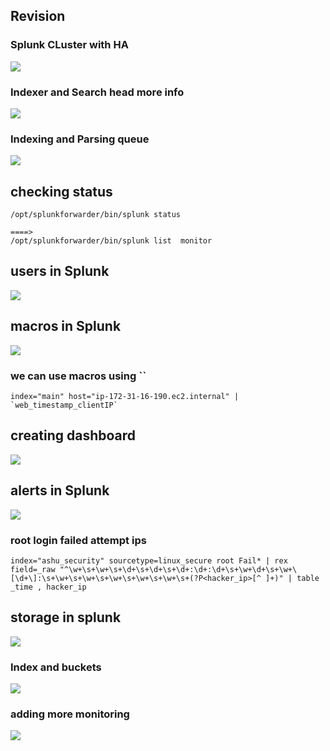 ## Revision 

### Splunk CLuster with HA 

<img src="cls.png">

### Indexer and Search head more info 

<img src="searchh.png">

### Indexing and Parsing queue 

<img src="q1.png">

## checking status

```
/opt/splunkforwarder/bin/splunk status

====>
/opt/splunkforwarder/bin/splunk list  monitor
```

## users in Splunk 

<img src="spu.png">

## macros in Splunk 

<img src="mc1.png">

### we can use macros using ``

```
index="main" host="ip-172-31-16-190.ec2.internal" | `web_timestamp_clientIP`
```

## creating dashboard 

<img src="dash1.png">

## alerts in Splunk 

<img src="alt.png">

### root login failed attempt ips 

```
index="ashu_security" sourcetype=linux_secure root Fail* | rex field=_raw "^\w+\s+\w+\s+\d+\s+\d+\s+\d+:\d+:\d+\s+\w+\d+\s+\w+\[\d+\]:\s+\w+\s+\w+\s+\w+\s+\w+\s+\w+\s+(?P<hacker_ip>[^ ]+)" | table _time , hacker_ip
```

## storage in splunk 

<img src="st1.png">

### Index and buckets 

<img src="idb.png">

### adding more monitoring 

<img src="adm.png">




